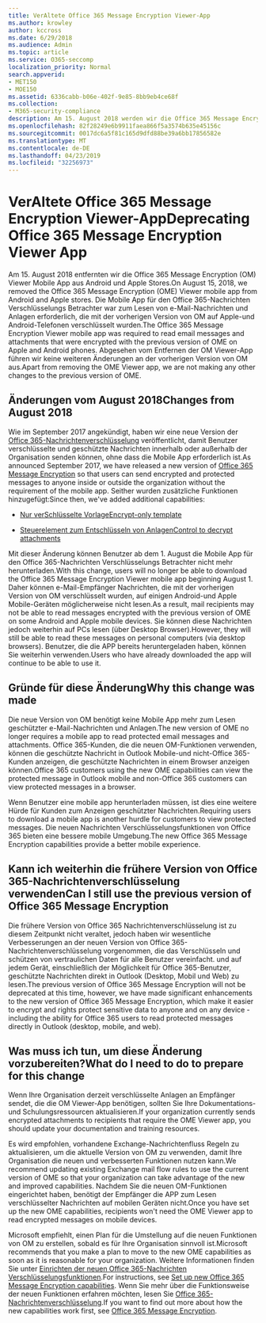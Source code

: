 ```yaml
---
title: VerAltete Office 365 Message Encryption Viewer-App
ms.author: krowley
author: kccross
ms.date: 6/29/2018
ms.audience: Admin
ms.topic: article
ms.service: O365-seccomp
localization_priority: Normal
search.appverid:
- MET150
- MOE150
ms.assetid: 6336cabb-b06e-402f-9e85-8bb9eb4ce68f
ms.collection:
- M365-security-compliance
description: Am 15. August 2018 werden wir die Office 365 Message Encryption (OM) Viewer Mobile App aus Android und Apple Stores entfernen. Die Mobile App für den Office 365-Nachrichten Verschlüsselungs Betrachter war zum Lesen von e-Mail-Nachrichten und Anlagen erforderlich, die mit der vorherigen Version von OM auf Apple-und Android-Telefonen verschlüsselt wurden. Abgesehen vom Entfernen der OM Viewer-App führen wir keine weiteren Änderungen an der vorherigen Version von OM aus.
ms.openlocfilehash: 82f28249e6b9911faea866f5a3574b635e45156c
ms.sourcegitcommit: 0017dc6a5f81c165d9dfd88be39a6bb17856582e
ms.translationtype: MT
ms.contentlocale: de-DE
ms.lasthandoff: 04/23/2019
ms.locfileid: "32256973"
---
```

# <a name="deprecating-office-365-message-encryption-viewer-app"></a><span data-ttu-id="9c244-105">VerAltete Office 365 Message Encryption Viewer-App</span><span class="sxs-lookup"><span data-stu-id="9c244-105">Deprecating Office 365 Message Encryption Viewer App</span></span>

<span data-ttu-id="9c244-106">Am 15. August 2018 entfernten wir die Office 365 Message Encryption (OM) Viewer Mobile App aus Android und Apple Stores.</span><span class="sxs-lookup"><span data-stu-id="9c244-106">On August 15, 2018, we removed the Office 365 Message Encryption (OME) Viewer mobile app from Android and Apple stores.</span></span> <span data-ttu-id="9c244-107">Die Mobile App für den Office 365-Nachrichten Verschlüsselungs Betrachter war zum Lesen von e-Mail-Nachrichten und Anlagen erforderlich, die mit der vorherigen Version von OM auf Apple-und Android-Telefonen verschlüsselt wurden.</span><span class="sxs-lookup"><span data-stu-id="9c244-107">The Office 365 Message Encryption Viewer mobile app was required to read email messages and attachments that were encrypted with the previous version of OME on Apple and Android phones.</span></span> <span data-ttu-id="9c244-108">Abgesehen vom Entfernen der OM Viewer-App führen wir keine weiteren Änderungen an der vorherigen Version von OM aus.</span><span class="sxs-lookup"><span data-stu-id="9c244-108">Apart from removing the OME Viewer app, we are not making any other changes to the previous version of OME.</span></span>
  
## <a name="changes-from-august-2018"></a><span data-ttu-id="9c244-109">Änderungen vom August 2018</span><span class="sxs-lookup"><span data-stu-id="9c244-109">Changes from August 2018</span></span>

<span data-ttu-id="9c244-110">Wie im September 2017 angekündigt, haben wir eine neue Version der [Office 365-Nachrichtenverschlüsselung](https://aka.ms/ome2017) veröffentlicht, damit Benutzer verschlüsselte und geschützte Nachrichten innerhalb oder außerhalb der Organisation senden können, ohne dass die Mobile App erforderlich ist.</span><span class="sxs-lookup"><span data-stu-id="9c244-110">As announced September 2017, we have released a new version of [Office 365 Message Encryption](https://aka.ms/ome2017) so that users can send encrypted and protected messages to anyone inside or outside the organization without the requirement of the mobile app.</span></span> <span data-ttu-id="9c244-111">Seither wurden zusätzliche Funktionen hinzugefügt:</span><span class="sxs-lookup"><span data-stu-id="9c244-111">Since then, we've added additional capabilities:</span></span>
  
- [<span data-ttu-id="9c244-112">Nur verSchlüsselte Vorlage</span><span class="sxs-lookup"><span data-stu-id="9c244-112">Encrypt-only template</span></span>](https://aka.ms/encryptonly)

- [<span data-ttu-id="9c244-113">Steuerelement zum Entschlüsseln von Anlagen</span><span class="sxs-lookup"><span data-stu-id="9c244-113">Control to decrypt attachments</span></span>](https://techcommunity.microsoft.com/t5/Security-Privacy-and-Compliance/Admin-control-for-attachments-now-available-in-Office-365/ba-p/204007)
    
<span data-ttu-id="9c244-114">Mit dieser Änderung können Benutzer ab dem 1. August die Mobile App für den Office 365-Nachrichten Verschlüsselungs Betrachter nicht mehr herunterladen.</span><span class="sxs-lookup"><span data-stu-id="9c244-114">With this change, users will no longer be able to download the Office 365 Message Encryption Viewer mobile app beginning August 1.</span></span> <span data-ttu-id="9c244-115">Daher können e-Mail-Empfänger Nachrichten, die mit der vorherigen Version von OM verschlüsselt wurden, auf einigen Android-und Apple Mobile-Geräten möglicherweise nicht lesen.</span><span class="sxs-lookup"><span data-stu-id="9c244-115">As a result, mail recipients may not be able to read messages encrypted with the previous version of OME on some Android and Apple mobile devices.</span></span> <span data-ttu-id="9c244-116">Sie können diese Nachrichten jedoch weiterhin auf PCs lesen (über Desktop Browser).</span><span class="sxs-lookup"><span data-stu-id="9c244-116">However, they will still be able to read these messages on personal computers (via desktop browsers).</span></span> <span data-ttu-id="9c244-117">Benutzer, die die APP bereits heruntergeladen haben, können Sie weiterhin verwenden.</span><span class="sxs-lookup"><span data-stu-id="9c244-117">Users who have already downloaded the app will continue to be able to use it.</span></span>
  
## <a name="why-this-change-was-made"></a><span data-ttu-id="9c244-118">Gründe für diese Änderung</span><span class="sxs-lookup"><span data-stu-id="9c244-118">Why this change was made</span></span>

<span data-ttu-id="9c244-119">Die neue Version von OM benötigt keine Mobile App mehr zum Lesen geschützter e-Mail-Nachrichten und Anlagen.</span><span class="sxs-lookup"><span data-stu-id="9c244-119">The new version of OME no longer requires a mobile app to read protected email messages and attachments.</span></span> <span data-ttu-id="9c244-120">Office 365-Kunden, die die neuen OM-Funktionen verwenden, können die geschützte Nachricht in Outlook Mobile-und nicht-Office 365-Kunden anzeigen, die geschützte Nachrichten in einem Browser anzeigen können.</span><span class="sxs-lookup"><span data-stu-id="9c244-120">Office 365 customers using the new OME capabilities can view the protected message in Outlook mobile and non-Office 365 customers can view protected messages in a browser.</span></span>
  
<span data-ttu-id="9c244-121">Wenn Benutzer eine mobile app herunterladen müssen, ist dies eine weitere Hürde für Kunden zum Anzeigen geschützter Nachrichten.</span><span class="sxs-lookup"><span data-stu-id="9c244-121">Requiring users to download a mobile app is another hurdle for customers to view protected messages.</span></span> <span data-ttu-id="9c244-122">Die neuen Nachrichten Verschlüsselungsfunktionen von Office 365 bieten eine bessere mobile Umgebung.</span><span class="sxs-lookup"><span data-stu-id="9c244-122">The new Office 365 Message Encryption capabilities provide a better mobile experience.</span></span>
  
## <a name="can-i-still-use-the-previous-version-of-office-365-message-encryption"></a><span data-ttu-id="9c244-123">Kann ich weiterhin die frühere Version von Office 365-Nachrichtenverschlüsselung verwenden</span><span class="sxs-lookup"><span data-stu-id="9c244-123">Can I still use the previous version of Office 365 Message Encryption</span></span>

<span data-ttu-id="9c244-124">Die frühere Version von Office 365 Nachrichtenverschlüsselung ist zu diesem Zeitpunkt nicht veraltet, jedoch haben wir wesentliche Verbesserungen an der neuen Version von Office 365-Nachrichtenverschlüsselung vorgenommen, die das Verschlüsseln und schützen von vertraulichen Daten für alle Benutzer vereinfacht. und auf jedem Gerät, einschließlich der Möglichkeit für Office 365-Benutzer, geschützte Nachrichten direkt in Outlook (Desktop, Mobil und Web) zu lesen.</span><span class="sxs-lookup"><span data-stu-id="9c244-124">The previous version of Office 365 Message Encryption will not be deprecated at this time, however, we have made significant enhancements to the new version of Office 365 Message Encryption, which make it easier to encrypt and rights protect sensitive data to anyone and on any device - including the ability for Office 365 users to read protected messages directly in Outlook (desktop, mobile, and web).</span></span> 
  
## <a name="what-do-i-need-to-do-to-prepare-for-this-change"></a><span data-ttu-id="9c244-125">Was muss ich tun, um diese Änderung vorzubereiten?</span><span class="sxs-lookup"><span data-stu-id="9c244-125">What do I need to do to prepare for this change</span></span>

<span data-ttu-id="9c244-126">Wenn Ihre Organisation derzeit verschlüsselte Anlagen an Empfänger sendet, die die OM Viewer-App benötigen, sollten Sie Ihre Dokumentations-und Schulungsressourcen aktualisieren.</span><span class="sxs-lookup"><span data-stu-id="9c244-126">If your organization currently sends encrypted attachments to recipients that require the OME Viewer app, you should update your documentation and training resources.</span></span>
  
<span data-ttu-id="9c244-127">Es wird empfohlen, vorhandene Exchange-Nachrichtenfluss Regeln zu aktualisieren, um die aktuelle Version von OM zu verwenden, damit Ihre Organisation die neuen und verbesserten Funktionen nutzen kann.</span><span class="sxs-lookup"><span data-stu-id="9c244-127">We recommend updating existing Exchange mail flow rules to use the current version of OME so that your organization can take advantage of the new and improved capabilities.</span></span> <span data-ttu-id="9c244-128">Nachdem Sie die neuen OM-Funktionen eingerichtet haben, benötigt der Empfänger die APP zum Lesen verschlüsselter Nachrichten auf mobilen Geräten nicht.</span><span class="sxs-lookup"><span data-stu-id="9c244-128">Once you have set up the new OME capabilities, recipients won't need the OME Viewer app to read encrypted messages on mobile devices.</span></span>
  
<span data-ttu-id="9c244-129">Microsoft empfiehlt, einen Plan für die Umstellung auf die neuen Funktionen von OM zu erstellen, sobald es für Ihre Organisation sinnvoll ist.</span><span class="sxs-lookup"><span data-stu-id="9c244-129">Microsoft recommends that you make a plan to move to the new OME capabilities as soon as it is reasonable for your organization.</span></span> <span data-ttu-id="9c244-130">Weitere Informationen finden Sie unter [Einrichten der neuen Office 365-Nachrichten Verschlüsselungsfunktionen](set-up-new-message-encryption-capabilities.md).</span><span class="sxs-lookup"><span data-stu-id="9c244-130">For instructions, see [Set up new Office 365 Message Encryption capabilities](set-up-new-message-encryption-capabilities.md).</span></span> <span data-ttu-id="9c244-131">Wenn Sie mehr über die Funktionsweise der neuen Funktionen erfahren möchten, lesen Sie [Office 365-Nachrichtenverschlüsselung](ome.md).</span><span class="sxs-lookup"><span data-stu-id="9c244-131">If you want to find out more about how the new capabilities work first, see [Office 365 Message Encryption](ome.md).</span></span>
  

